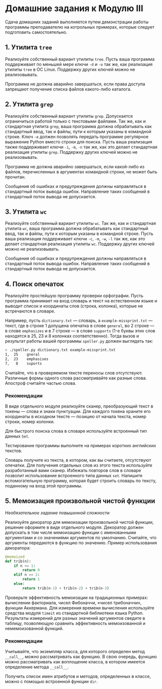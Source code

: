 # Домашние задания к Модулю III

Сдача домашних заданий выполняется путем демонстрации работы программы преподавателю на котрольных примерах, которые следует подготовить самостоятельно.

## 1. Утилита `tree`

Реализуйте собственный вариант утилиты `tree`. Пусть ваша программа поддерживает по меньшей мере ключи `-d` и `-o` так же, как реализация утилиты `tree` в ОС Linux. Поддержку других ключей можно не реализовывать. 

Программа не должна аварийно завершаться, если права доступа запрещают получение списка файлов какого-либо каталога.

## 2. Утилита `grep`

Реализуйте собственный вариант утилиты `grep`. Допускается ограничиться работой только с текстовыми файлами. Так же, как и стандартная утилита `grep`, ваша программа должна обрабатывать как стандартный ввод, так и файлы, пути к которым указаны в командной строке. Ключ `-e` должен позволять передать программе регулярное выражение Python вместо строки для поиска. Пусть ваша реализация также поддерживает ключи `-i`, `-m`, `-n` так же, как это делает стандартная реализация утилиты `grep`. Поддержку других ключей можно не реализовывать. 

Программа не должна аварийно завершаться, если какой-либо из файлов, перечисленных в аргументах командной строки, не может быть прочитан.

Сообщения об ошибках и предупреждения должны направляться в стандартный поток вывода ошибок. Направление таких сообщений в стандартный поток вывода не допускается.

## 3. Утилита `wc`

Реализуйте собственный вариант утилиты `wc`. Так же, как и стандартная утилита `wc`, ваша программа должна обрабатывать как стандартный ввод, так и файлы, пути к которым указаны в командной строке. Пусть ваша реализация поддерживает ключи `-c`, `-m`, `-w`, `-l` так же, как это делает стандартная реализация утилиты `wc`. Поддержку других ключей можно не реализовывать.

Сообщения об ошибках и предупреждения должны направляться в стандартный поток вывода ошибок. Направление таких сообщений в стандартный поток вывода не допускается.

## 4. Поиск опечаток

Реализуйте простейшую программу проверки орфографии. Пусть программа принимает на вход словарь и текст на естественном языке и выводит список и координаты слов (строка, колонка), которые не встречаются в словаре. 

Например, пусть `dictionary.txt` — словарь, а `example-missprint.txt` — текст, где в строке 1 допущена опечатка в слове `general`, во 2 строке — в слове `emphasizes` и в 7 строке — в слове `supports` (1-е буквы этих слов находятся в 25, 23 и 8 колонках соответственно). Тогда вызов и результат работы вашей программы `speller.py` должен выглядеть так: 

```bash
> ./speller.py dictionary.txt example-missprint.txt
1,  25	  gneral
2,  23	  emphasises
7,   8	  suports
```

Считайте, что в проверяемом тексте переносы слов отсутствуют. Различные формы одного слова рассматривайте как разные слова. Апостроф считайте частью слова.

### Рекомендации

В виде отдельного модуля реализуйте сканер, преобразующий текст в токены — слова и знаки пунктуации. Для каждого токена храните его координаты в исходном тексте — позицию от начала текста, номер строки, номер колонки.

Для быстрого поиска слова в словаре используйте встроенный тип данных `Set`.

Тестирование программы выполните на примерах коротких английских текстов.

Словарь получите из текста, в котором, как вы считаете, отсутствуют опечатки. Для получения отдельных слов из этого текста используйте разработанный вами сканер. Избежать повторов слов в словаре позволит использование встроенного типа данных `set`.  Напишите вспомогательную программу, которая будет строить словарь по тексту, поданному на вход этой программы.

## 5. Мемоизация произвольной чистой функции

*Необязательное задание повышенной сложности*

Реализуйте декоратор для мемоизации произвольной чистой функции, решение оформите в виде отдельного модуля. Декоратор должен допускать в том числе мемоизацию функции с именованными аргументами и со значениями аргументов по умолчанию. Считайте, что аргументы передаются в функцию по значению. Пример использования декоратора:

```python
@memoized
def trib(n):
    if n <= 1:
        return 0
    elif n == 2:
        return 1
    else:
        return trib(n-1) + trib(n-2) + trib(n-3)
```

Проверьте эффективность мемоизации на традиционных примерах: вычислении факториала, чисел Фибоначчи, «чисел трибоначчи», функции Аккермана. Для измерения времени вычисления используйте средства модуля `timeit` из стандартной библиотеки языка Python. Результаты измерений для разных значений аргументов сведите в таблицу, позволяющую сравнить эффективность мемоизованной и немемоизованной функций.

### Рекомендации

Учитывайте, что экземпляр класса, для которого определен метод `__call__`, можно рассматривать как функцию. В свою очередь, функцию можно рассматривать как воплощение класса, в котором имеется определение метода `__call__`. 

Получить список имен атрибутов и методов, определенных в классе, можно с помощью встроенной функции `dir`. 
 
